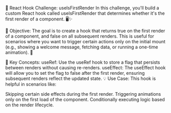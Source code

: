 🚀 React Hook Challenge: useIsFirstRender
In this challenge, you'll build a custom React hook called useIsFirstRender that determines whether it's the first render of a component. 🖥️✨

🎯 Objective:
The goal is to create a hook that returns true on the first render of a component, and false on all subsequent renders. This is useful for scenarios where you want to trigger certain actions only on the initial mount (e.g., showing a welcome message, fetching data, or running a one-time animation). 🌟

🔑 Key Concepts:
useRef: Use the useRef hook to store a flag that persists between renders without causing re-renders.
useEffect: The useEffect hook will allow you to set the flag to false after the first render, ensuring subsequent renders reflect the updated state.
💡 Use Case:
This hook is helpful in scenarios like:

Skipping certain side effects during the first render.
Triggering animations only on the first load of the component.
Conditionally executing logic based on the render lifecycle.
